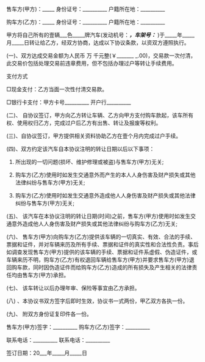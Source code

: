 
 


售车方(甲方)：_____ 身份证号：__________ 户籍所在地：__________


购车方(乙方)：_____ 身份证号：__________ 户籍所在地：__________


甲方将自己所有的壹辆___色_____牌汽车(发动机号：_____，车架号：_____ )于_____年_____月_____日转让给乙方，经双方协商，达成以下协议条款，以资双方遵照执行。


(一)、双方达成交易金额为人民币 万 千元整(￥_______ _.00)，交易款一次付清，此交易价包括处理交易前违章费用，但不包括办理过户等转让手续费用。


支付方式


□现金支付：乙方当面一次性付清交易款。


□银行卡支付：甲方卡号__________ 开户行__________


(二)、 自协议签订，甲方向乙方转让车辆、乙方向甲方支付购车款起，该车所有权、使用权归乙方，完成过户后乙方有出售、转让及报废等权利。


(三)、自协议签订，甲方提供相关资料协助乙方在壹个月内完成过户手续。


(四)、双方约定该汽车自本协议注明的转让日期以后以下事项：


1) 所出现的一切问题(损坏、维护修理或被盗)与售车方(甲方)无关;


2) 购车方(乙方)使用时如发生交通意外而产生的本人人身伤害及财产损失或其他法律纠纷与售车方(甲方)无关;


3) 购车方(乙方)使用时如发生交通意外造成他人人身伤害及财产损失或其他法律纠纷与售车方(甲方)无关;


(五)、 该汽车在本协议注明的转让日期(时间)之前，售车方(甲方)使用时如发生交通意外造成他人人身伤害及财产损失或其他法律纠纷与购车方(乙方)无关;


(六)、 售车方(甲方)向购车方(乙方)提供该车辆的一切真实、有效、合法的手续、票据和证件，并对车辆来历及所有手续、票据和证件的真实性和合法性负责。事后如调查发现售车方(甲方)提供的该车辆的手续、票据和证件系虚假、伪造证件，或车辆来历不明，购车方(乙方)有权退回车辆给售车方(甲方)并要求售车方(甲方)退回购车款，同时因伪造证件而给购车方(乙方)造成的所有损失及产生相关的法律责任均由售车方(甲方)承担。


(七)、 该车转让以后办理年审、保险等事宜由乙方承担。


(八) 、本协议书双方签字后即时生效，协议书一式两份，甲乙双方各执一份。


(九)、 附双方身份证复印件各一份。


售车方(甲方)签字：__________ 购车方(乙方)签字：__________


联系电话：__________ 联系电话：__________


签订日期：20___年_____月_____日
 


 

 
 
 
 
 
  


  
 

  


  


  
 
 
 
 

